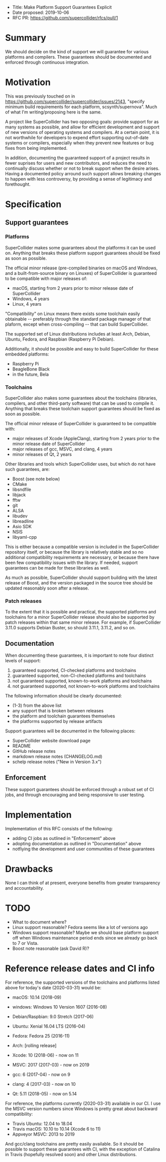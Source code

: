 - Title: Make Platform Support Guarantees Explicit
- Date proposed: 2019-10-06
- RFC PR: https://github.com/supercollider/rfcs/pull/1

# Summary

We should decide on the kind of support we will guarantee for various platforms and compilers. These guarantees should
be documented and enforced through continuous integration.

# Motivation

This was previously touched on in https://github.com/supercollider/supercollider/issues/2143, "specify minimum build
requirements for each platform, scsynth/supernova". Much of what I'm writing/proposing here is the same.

A project like SuperCollider has two opposing goals: provide support for as many systems as possible, and allow for
efficient development and support of new versions of operating systems and compilers. At a certain point, it is not
worthwhile for developers to expend effort supporting out-of-date systems or compilers, especially when they prevent
new features or bug fixes from being implemented.

In addition, documenting the guaranteed support of a project results in fewer suprises for users and new contributors,
and reduces the need to continually discuss whether or not to break support when the desire arises. Having a
documented policy arround such support allows breaking changes to happen with less controversy, by providing a sense
of legitimacy and forethought.

# Specification

## Support guarantees

### Platforms

SuperCollider makes some guarantees about the platforms it can be used on. Anything that breaks these platform
support guarantees should be fixed as soon as possible.

The official minor release (pre-compiled binaries on macOS and Windows, and a built-from-source binary on Linuxes) of
SuperCollider is guaranteed to be compatible with major releases of:
- macOS, starting from 2 years prior to minor release date of SuperCollider
- Windows, 4 years
- Linux, 4 years

"Compatibility" on Linux means there exists some toolchain easily obtainable -- preferably through the standard
package manager of that plaform, except when cross-compiling -- that can build SuperCollider.

The supported set of Linux distributions includes at least Arch, Debian, Ubuntu, Fedora, and Raspbian (Raspberry Pi
Debian).

Additionally, it should be possible and easy to build SuperCollider for these embedded platforms:
- Raspberry Pi
- BeagleBone Black
- in the future, Bela

### Toolchains

SuperCollider also makes some guarantees about the toolchains (libraries, compilers, and other third-party software)
that can be used to compile it. Anything that breaks these toolchain support guarantees should be fixed as soon as
possible.

The official minor release of SuperCollider is guaranteed to be compatible with:
- major releases of Xcode (AppleClang), starting from 2 years prior to the minor release date of SuperCollider
- major releases of gcc, MSVC, and clang, 4 years
- minor releases of Qt, 2 years

Other libraries and tools which SuperCollider uses, but which do not have such guarantees, are:
- Boost (see note below)
- CMake
- libsndfile
- libjack
- fftw
- git
- ALSA
- libudev
- libreadline
- Asio SDK
- NSIS
- libyaml-cpp

This is either because a compatible version is included in the SuperCollider repository itself, or because the
library is relatively stable and so no additional compatibility requirements are necessary, or because there have
been few compatibility issues with the library. If needed, support guarantees can be made for these libraries as well.

As much as possible, SuperCollider should support building with the latest release of Boost, and the version packaged
in the source tree should be updated reasonably soon after a release.

### Patch releases

To the extent that it is possible and practical, the supported platforms and toolchains for a minor SuperCollider
release should also be supported by patch releases within that same minor release. For example, if SuperCollider
3.11.0 supports Debian Buster, so should 3.11.1, 3.11.2, and so on.

## Documentation

When documenting these guarantees, it is important to note four distinct levels of support:
1. guaranteed supported, CI-checked platforms and toolchains
2. guaranteed supported, non-CI-checked platforms and toolchains
3. not guaranteed supported, known-to-work platforms and toolchains
4. not guaranteed supported, not known-to-work platforms and toolchains

The following information should be clearly documented:
- (1-3) from the above list
- any support that is broken between releases
- the platform and toolchain guarantees themselves
- the platforms supported by release artifacts

Support guarantees will be documented in the following places:
- SuperCollider website download page
- README
- GitHub release notes
- markdown release notes (CHANGELOG.md)
- schelp release notes ("New in Version 3.x")

## Enforcement

These support guarantees should be enforced through a robust set of CI jobs, and through encouraging and being
responsive to user testing.

# Implementation

Implementation of this RFC consists of the following:
- adding CI jobs as outlined in "Enforcement" above
- adopting documentation as outlined in "Documentation" above
- notfiying the development and user communities of these guarantees

# Drawbacks

None I can think of at present, everyone benefits from greater transparency and accountability.

# TODO

- What to document where?
- Linux support reasonable? Fedora seems like a lot of versions ago
- Windows support reasonable? Maybe we should base platform support off when Windows maintenance period ends since we
  already go back to 7 or Vista.
- Boost note reasonable (ask David R)?

# Reference release dates and CI info

For reference, the supported versions of the toolchains and platforms listed above for today's date (2020-03-31)
would be:

- macOS: 10.14 (2018-09)
- windows: Windows 10 Version 1607 (2016-08)
- Debian/Raspbian: 9.0 Stretch (2017-06)
- Ubuntu: Xenial 16.04 LTS (2016-04)
- Fedora: Fedora 25 (2016-11)
- Arch: [rolling release]

- Xcode: 10 (2018-06) - now on 11
- MSVC: 2017 (2017-03) - now on 2019
- gcc: 6 (2017-04) - now on 9
- clang: 4 (2017-03) - now on 10
- Qt: 5.11 (2018-05) - now on 5.14

For reference, the platforms currently (2020-03-31) available in our CI. I use the MSVC version numbers since Windows
is pretty great about backward compatibility:
- Travis Ubuntu: 12.04 to 18.04
- Travis macOS: 10.10 to 10.14 (Xcode 6 to 11)
- Appveyor MSVC: 2013 to 2019

And gcc/clang toolchains are pretty easily available. So it should be possible to support these guarantees with CI,
with the exception of Catalina in Travis (hopefully resolved soon) and other Linux distributions.
